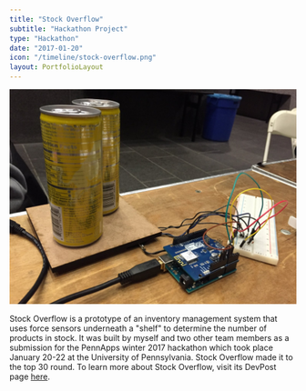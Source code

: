 ```yaml
---
title: "Stock Overflow"
subtitle: "Hackathon Project"
type: "Hackathon"
date: "2017-01-20"
icon: "/timeline/stock-overflow.png"
layout: PortfolioLayout
---
```

![Screenshot](./screenshot.jpg)


Stock Overflow is a prototype of an inventory management system that uses force sensors underneath a "shelf" to determine the number of products in stock. It was built by myself and two other team members as a submission for the PennApps winter 2017 hackathon which took place January 20-22 at the University of Pennsylvania. Stock Overflow made it to the top 30 round. To learn more about Stock Overflow, visit its DevPost page [here](https://devpost.com/software/stock-overflow-o3fl9e).